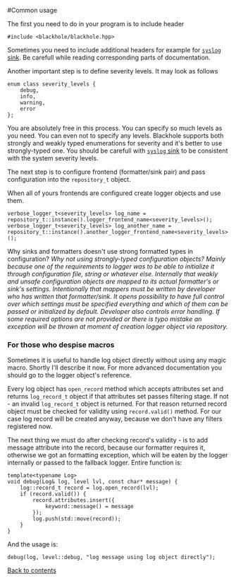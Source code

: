 #Common usage

The first you need to do in your program is to include header

```(c++)
#include <blackhole/blackhole.hpp>
```

Sometimes you need to include additional headers for example for [`syslog` sink](sink-syslog.md). Be carefull while reading corresponding parts of documentation.


Another important step is to define severity levels. It may look as follows

```
enum class severity_levels {
    debug,
    info,
    warning,
    error
};
```

You are absolutely free in this process. You can specify so much levels as you need. You can even not to specify any levels. Blackhole supports both strongly and weakly typed enumerations for severity and it's better to use strongly-typed one. You should be carefull with [`syslog` sink](sink-syslog.md) to be consistent with the system severity levels.


The next step is to configure frontend (formatter/sink pair) and pass configuration into the `repository_t` object.

When all of yours frontends are configured create logger objects and use them.

```(c++)
verbose_logger_t<severity_levels> log_name = repository_t::instance().logger_frontend_name<severity_levels>();
verbose_logger_t<severity_levels> log_another_name = repository_t::instance().another_logger_frontend_name<severity_levels>();
```


Why sinks and formatters doesn't use strong formatted types in configuration?
*Why not using strongly-typed configuration objects? Mainly because one of the requirements to logger was to be able to initialize it through configuration file, string or whatever else. Internally that weakly and unsafe configuration objects are mapped to its actual formatter's or sink's settings. Intentionally that mappers must be written by developer who has written that formatter/sink. It opens possibility to have full control over which settings must be specified everything and which of them can be passed or initialized by default. Developer also controls error handling. If some required options are not provided or there is typo mistake an exception will be thrown at moment of creation logger object via repository.*

### For those who despise macros
Sometimes it is useful to handle log object directly without using any magic macro. Shortly I'll describe it now. For more advanced documentation you should go to the logger object's reference.

Every log object has `open_record` method which accepts attributes set and returns `log_record_t` object if that attributes set passes filtering stage. If not - an invalid `log_record_t` object is returned. For that reason returned record object must be checked for validity using `record.valid()` method. For our case log record will be created anyway, because we don't have any filters registered now.

The next thing we must do after checking record's validity - is to add message attribute into the record, because our formatter requires it, otherwise we got an formatting exception, which will be eaten by the logger internally or passed to the fallback logger. Entire function is:

```
template<typename Log>
void debug(Log& log, level lvl, const char* message) {    
    log::record_t record = log.open_record(lvl);
    if (record.valid()) {        
        record.attributes.insert({
            keyword::message() = message
        });
        log.push(std::move(record));
    }
}
```

And the usage is:

```
debug(log, level::debug, "log message using log object directly");
```

[Back to contents](contents.md)